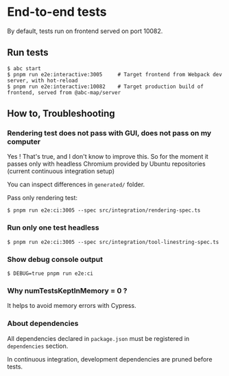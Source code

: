 # End-to-end tests

By default, tests run on frontend served on port 10082.

## Run tests

    $ abc start
    $ pnpm run e2e:interactive:3005     # Target frontend from Webpack dev server, with hot-reload
    $ pnpm run e2e:interactive:10082    # Target production build of frontend, served from @abc-map/server

## How to, Troubleshooting

### Rendering test does not pass with GUI, does not pass on my computer

Yes ! That's true, and I don't know to improve this. So for the moment it passes only with headless Chromium provided by Ubuntu repositories
(current continuous integration setup)

You can inspect differences in `generated/` folder.

Pass only rendering test:

    $ pnpm run e2e:ci:3005 --spec src/integration/rendering-spec.ts

### Run only one test headless

    $ pnpm run e2e:ci:3005 --spec src/integration/tool-linestring-spec.ts

### Show debug console output

    $ DEBUG=true pnpm run e2e:ci

### Why numTestsKeptInMemory = 0 ?

It helps to avoid memory errors with Cypress.

### About dependencies

All dependencies declared in `package.json` must be registered in `dependencies` section.

In continuous integration, development dependencies are pruned before tests.
